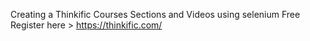 Creating a Thinkific Courses Sections and Videos using selenium
Free Register here > https://thinkific.com/
